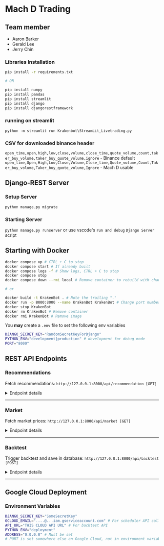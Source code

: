 # Mach D Trading
## Team member
- Aaron Barker
- Gerald Lee
- Jerry Chin

### Libraries Installation
```bash
pip install -r requirements.txt

# OR

pip install numpy
pip install pandas
pip install streamlit
pip install django
pip install djangorestframework
```

### running on streamlit
`python -m streamlit run Krakenbot\StreamLit_Livetrading.py`

### CSV for downloaded binance header
`open_time,open,high,low,close,volume,close_time,quote_volume,count,taker_buy_volume,taker_buy_quote_volume,ignore` - Binance default
`open_time,Open,High,Low,Close,Volume,Close_time,Quote_volume,Count,Taker_buy_volume,Taker_buy_quote_volume,Ignore` - Mach D usable

## Django-REST Server
### Setup Server
`python manage.py migrate`

### Starting Server
`python manage.py runserver` or use vscode's `run and debug` `Django Server` script

## Starting with Docker
```bash
docker compose up # CTRL + C to stop
docker compose start # If already built
docker compose logs -f # Show logs, CTRL + C to stop
docker compose stop
docker compose down --rmi local # Remove container to rebuild with changes

# or

docker build -t KrakenBot . # Note the trailing "."
docker run -p 8000:8000 --name KrakenBot KrakenBot # Change port number [8000:8000] if needed
docker stop KrakenBot
docker rm KrakenBot # Remove container
docker rmi KrakenBot # Remove image
```

You **may** create a `.env` file to set the following env variables
```bash
DJANGO_SECRET_KEY="RandomSecretKeyForDjango"
PYTHON_ENV="development|production" # development for debug mode
PORT="8000"
```

## REST API Endpoints
### Recommendations

Fetch recommendations: `http://127.0.0.1:8000/api/recommendation [GET]`

<details>
<summary>
Endpoint details
</summary>

```
URL: http://127.0.0.1:8000/api/recommendation
Query: token_id, timeframe
Response:
[
  {
    "token_id": string,
    "timeframe": string,
    "strategy": string,
    "profit": number,
    "profit_percent": number,
    "summary": string,
    "strategy_description": string,
    "updated_on": Date
  },
  ...
]
```

#### Example
```
Request: http://127.0.0.1:8000/api/recommendation?token_id=btc&timeframe=4h
Response:
[
  {
    "token_id": "BTC",
    "timeframe": "4h",
    "strategy": "MACD & Donchian (Breakout and momentum confirmation, 1H)",
    "profit": 22713.315808518673,
    "profit_percent": 127.13315808518672,
    "summary": "Summary",
    "strategy_description": "Strategy Description"
    "updated_on": "2024-06-17T14:22:20.913234Z"
  }
]
```
</details>

<hr/>

### Market

Fetch market prices: `http://127.0.0.1:8000/api/market [GET]`

<details>
<summary>
Endpoint details
</summary>

```
URL: http://127.0.0.1:8000/api/market
Query: token_id
Response:
[
  {
    "token": string,
    "price": number
  },
  ...
]
```

#### Example
```
Request: http://127.0.0.1:8000/api/market?token_id=eth
Response:
[
  {
    "token": "ETH",
    "price": 2725.45
  }
]
```
</details>

<hr/>

### Backtest

Trigger backtest and save in database: `http://127.0.0.1:8000/api/backtest [POST]`

<details>
<summary>
Endpoint details
</summary>

```
URL: http://127.0.0.1:8000/api/backtest
Authorization: Bearer {Google_OIDC_Token}
Response:
None (Status: 200)
```

#### Example
```
Request: http://127.0.0.1:8000/api/backtest
Authorization: Bearer ANY_VALID_TOKEN
Response:
None (Status: 200)
```
</details>

<hr/>

## Google Cloud Deployment
### Environment Variables
```bash
DJANGO_SECRET_KEY="SomeSecretKey"
GCLOUD_EMAIL="....@...iam.gserviceaccount.com" # For scheduler API call for backtest
API_URL="THIS CLOUD API URL" # For backtest API
PYTHON_ENV="deployment"
ADDRESS="0.0.0.0" # Must be set
# PORT is set somewhere else on Google Cloud, not in environment variable
```
